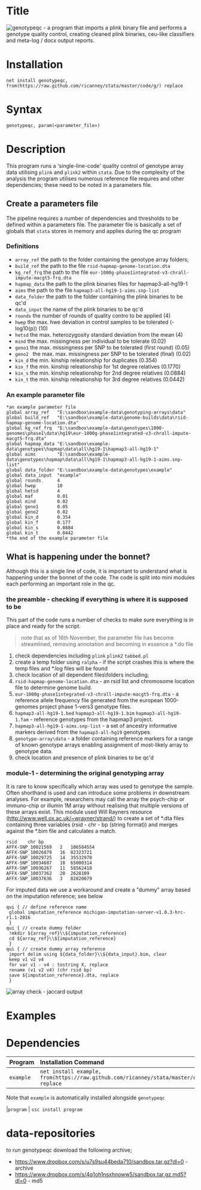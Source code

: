 # Title
![genotypeqc](https://github.com/ricanney/stata/blob/master/code/g/genotypeqc.ado) - a program that imports a plink binary file and performs a genotype quality control, creating cleaned plink binaries, ceu-like classifiers and meta-log / docx output reports. 
# Installation
```net install genotypeqc,                from(https://raw.github.com/ricanney/stata/master/code/g/) replace```
# Syntax
```genotypeqc, param(<parameter_file>)```
# Description
This program runs a 'single-line-code' quality control of genotype array data utilising ```plink``` and ```plink2``` within ```stata```. Due to the complexity of the analysis the program utilises numerous reference file requires and other dependencies; these need to be noted in a parameters file. 
## Create a parameters file
The pipeline requires a number of dependencies and thresholds to be defined within a parameters file. The parameter file is basically a set of globals that ```stata``` stores in memory and applies during the qc program
### Definitions
* ```array_ref``` the path to the folder containing the genotype array folders;
* ```build_ref``` the path to the file ```rsid-hapmap-genome-location.dta```
* ```kg_ref_frq``` the path to the file ```eur-1000g-phase1integrated-v3-chrall-impute-macgt5-frq.dta```
* ```hapmap_data``` the path to the plink binaries files for hapmap3-all-hg19-1
* ```aims``` the path to the file ```hapmap3-all-hg19-1-aims.snp-list```
* ```data_folder``` the path to the folder containing the plink binaries to be qc'd
* ```data_input``` the name of the plink binaries to be qc'd
* ```rounds``` the number of rounds of quality contro to be applied (4)
* ```hwep``` the max. hwe deviation in control samples to be tolerated (-log10(p)) (10)
* ```hetsd```  the max. heterozygosity standard deviation from the mean (4)
* ```mind``` the max. missingness per individual to be tolerate (0.02)
* ```geno1``` the max. missingness per SNP to be tolerated (first round) (0.05)
* ```geno2 ``` the max. max. missingness per SNP to be tolerated (final) (0.02)
* ```kin_d``` the min. kinship releationship for duplicates (0.354)
* ```kin_f``` the min. kinship releationship for 1st degree relatives (0.1770)
* ```kin_s``` the min. kinship releationship for 2nd degree relatives (0.0884)
* ```kin_t``` the min. kinship releationship for 3rd degree relatives (0.0442)
### An example parameter file
```
*an example parameter file
global array_ref   "E:\sandbox\example-data\genotyping-arrays\data"
global build_ref   "E:\sandbox\example-data\genome-builds\data\rsid-hapmap-genome-location.dta" 
global kg_ref_frq  "E:\sandbox\example-data\genotypes\1000-genomes\phase1\data\hg19\eur-1000g-phase1integrated-v3-chrall-impute-macgt5-frq.dta"
global hapmap_data "E:\sandbox\example-data\genotypes\hapmap\data\all\hg19-1\hapmap3-all-hg19-1"
global aims        "E:\sandbox\example-data\genotypes\hapmap\data\all\hg19-1\hapmap3-all-hg19-1-aims.snp-list"
global data_folder "E:\sandbox\example-data\genotypes\example" 
global data_input  "example" 
global rounds      4
global hwep        10
global hetsd       4
global maf         0.01
global mind        0.02
global geno1       0.05
global geno2       0.02
global kin_d       0.354
global kin_f       0.177
global kin_s       0.0884
global kin_t       0.0442
*the end of the example parameter file
```
## What is happening under the bonnet?
Although this is a single line of code, it is important to understand what is happening under the bonnet of the code. The code is split into mini modules each performing an important role in the qc.
### the preamble - checking if everything is where it is supposed to be
This part of the code runs a number of checks to make sure everything is in place and ready for the script. 
> note that as of 16th November, the parameter file has become streamlined, removing annotation and becoming in essence a \*.do file
1. check dependencies including ```plink``` ```plink2``` ```tabbed.pl```
2. create a temp folder using ```ralpha``` -  if the script crashes this is where the temp files and \*.log files will be found
3. check location of all dependent files\folders including;
 1. ```rsid-hapmap-genome-location.dta``` - an rsid list and chromosome location file to determine genome build.
 2. ```eur-1000g-phase1integrated-v3-chrall-impute-macgt5-frq.dta``` - a reference allele frequency file generated from the european 1000-genomes project phase 1-vers3 genotype files.
 3. ```hapmap3-all-hg19-1.bed``` ```hapmap3-all-hg19-1.bim``` ```hapmap3-all-hg19-1.fam``` - reference genotypes from the hapmap3 project.
 4. ```hapmap3-all-hg19-1-aims.snp-list``` - a set of ancestry informative markers derived from the ```hapmap3-all-hg19``` genotypes.
 5. ```genotype-array\data``` - a folder containing reference markers for a range of known genotype arrays enabling assignment of most-likely array to genotype data.
4. check location and presence of plink binaries to be qc'd
### module-1 - determining the original genotyping array
It is rare to know specifically which array was used to genotype the sample. Often shorthand is used and can introduce some problems in downstream analyses. For example, researchers may call the array the psych-chip or immuno-chip or illumin 1M array without realising that multiple versions of these arrays exist. This module used Will Rayners resource (http://www.well.ox.ac.uk/~wrayner/strand/) to create a set of \*.dta files containing three variables (rsid - chr - bp (string format)) and merges against the \*.bim file and calculates a match. 

```
rsid	chr	bp
AFFX-SNP_10021569	2	106584554
AFFX-SNP_10026879	16	82323721
AFFX-SNP_10029725	14	35532970
AFFX-SNP_10034687	18	65000314
AFFX-SNP_10036267	11	58562418
AFFX-SNP_10037362	20	2628109
AFFX-SNP_10037636	3	82820079
```

For imputed data we use a workaround and create a "dummy" array based on the imputation reference; see below
```
qui { // define reference name 
 global imputation_reference michigan-imputation-server-v1.0.3-hrc-r1.1-2016
 }
qui { // create dummy folder
 !mkdir ${array_ref}\\${imputation_reference}
 cd ${array_ref}\\${imputation_reference}
 }
qui { // create dummy array reference
 import delim using ${data_folder}\\${data_input}.bim, clear
 keep v1 v2 v4
 for var v1 - v4 : tostring X, replace
 rename (v1 v2 v4) (chr rsid bp)
 save ${imputation_reference}.dta, replace
 }
```
![array check - jaccard output](../images/autism-agp2-1v2-combined.arraymatch.png)

# Examples
# Dependencies
| Program | Installation Command
| :----- | :------
|```example``` | ```net install example, from(https://raw.github.com/ricanney/stata/master/code/e/) replace```

Note that ```example``` is automatically installed alongside ```genotypeqc``` 

|```program``` | ```ssc install program```


# data-repositories
to run genotypeqc download the following archive;
* https://www.dropbox.com/s/u7s9su44beda710/sandbox.tar.gz?dl=0 - archive
* https://www.dropbox.com/s/4q1oh1nsxhnoww5/sandbox.tar.gz.md5?dl=0 - md5
